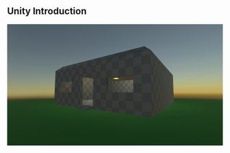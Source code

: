 ## Unity Introduction

![](GP20_PF11_House/GP20_PF11_House_SampleScene_2020-10-12_12.35.22.971770.png)